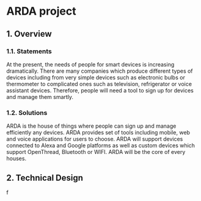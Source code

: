 # ARDA project

## 1. Overview

### 1.1. Statements
At the present, the needs of people for smart devices is increasing dramatically. There are many companies which produce different types of devices including from very simple devices such as electronic bulbs or thermometer to complicated ones such as television, refrigerator or  voice assistant devices. Therefore, people will need a tool to sign up for devices and manage them smartly.

### 1.2. Solutions
ARDA is the house of things where people can sign up and manage efficiently any devices. ARDA provides set of tools including mobile, web and voice applications for users to choose. ARDA will support devices connected to Alexa and Google platforms as well as custom devices which support OpenThread, Bluetooth or WIFI. ARDA will be the core of every houses.

## 2. Technical Design
f
